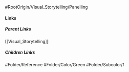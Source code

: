 #RootOrigin/Visual_Storytelling/Panelling
#### Links
##### Parent Links
[[Visual_Storytelling]]
##### Children Links
#Folder/Reference
#Folder/Color/Green
#Folder/Subcolor/1
